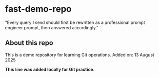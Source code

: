 # fast-demo-repo

"Every query I send should first be rewritten as a professional prompt engineer prompt, then answered accordingly."

## About this repo

This is a demo repository for learning Git operations.
Added on: 13 August 2025









**This line was added locally for Git practice.**



